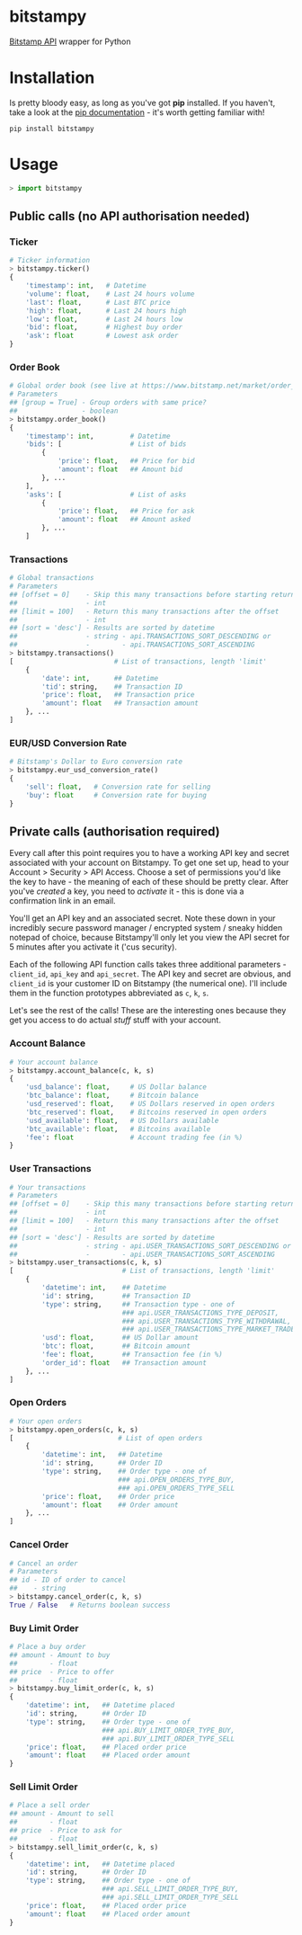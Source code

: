 # bitstampy #

[Bitstamp API](https://www.bitstamp.net/api/) wrapper for Python

# Installation

Is pretty bloody easy, as long as you've got **pip** installed.
If you haven't, take a look at the 
[pip documentation](http://www.pip-installer.org/en/latest/index.html) - 
it's worth getting familiar with!

```
pip install bitstampy
```

# Usage #

```python
> import bitstampy
```

## Public calls (no API authorisation needed) ##

### Ticker ###

```python
# Ticker information
> bitstampy.ticker()
{
	'timestamp': int,   # Datetime
	'volume': float,    # Last 24 hours volume
	'last': float,      # Last BTC price
	'high': float,      # Last 24 hours high
	'low': float,       # Last 24 hours low
	'bid': float,       # Highest buy order
	'ask': float        # Lowest ask order
}
```

### Order Book ###

```python
# Global order book (see live at https://www.bitstamp.net/market/order_book/)
# Parameters
## [group = True] - Group orders with same price?
##                - boolean
> bitstampy.order_book()
{
	'timestamp': int,         # Datetime
	'bids': [                 # List of bids
		{
			'price': float,   ## Price for bid
			'amount': float   ## Amount bid
		}, ...
	],
	'asks': [                 # List of asks
		{
			'price': float,   ## Price for ask
			'amount': float   ## Amount asked
		}, ...
	]
```

### Transactions ###

```python
# Global transactions
# Parameters
## [offset = 0]    - Skip this many transactions before starting return list
##                 - int
## [limit = 100]   - Return this many transactions after the offset
##                 - int
## [sort = 'desc'] - Results are sorted by datetime
##                 - string - api.TRANSACTIONS_SORT_DESCENDING or
##                 -        - api.TRANSACTIONS_SORT_ASCENDING
> bitstampy.transactions()
[                         # List of transactions, length 'limit'
	{
		'date': int,      ## Datetime
		'tid': string,    ## Transaction ID
		'price': float,   ## Transaction price
		'amount': float   ## Transaction amount
	}, ...
]
```

### EUR/USD Conversion Rate ###

```python
# Bitstamp's Dollar to Euro conversion rate
> bitstampy.eur_usd_conversion_rate()
{
	'sell': float,   # Conversion rate for selling
	'buy': float     # Conversion rate for buying
}
```

## Private calls (authorisation required) ##

Every call after this point requires you to have a working API key and secret
associated with your account on Bitstampy.
To get one set up, head to your Account > Security > API Access.
Choose a set of permissions you'd like the key to have - the meaning of each
of these should be pretty clear. After you've *created* a key, you need to 
*activate* it - this is done via a confirmation link in an email.

You'll get an API key and an associated secret. Note these down in your 
incredibly secure password manager / encrypted system / sneaky hidden notepad
of choice, because Bitstampy'll only let you view the API secret for 5 minutes
after you activate it ('cus security).

Each of the following API function calls takes three additional parameters - 
`client_id`, `api_key` and `api_secret`. The API key and secret are obvious, 
and `client_id` is your customer ID on Bitstampy (the numerical one). I'll 
include them in the function prototypes abbreviated as `c`, `k`, `s`.

Let's see the rest of the calls! These are the interesting ones because they
get you access to do actual *stuff* stuff with your account.

### Account Balance ###

```python
# Your account balance
> bitstampy.account_balance(c, k, s)
{
	'usd_balance': float,     # US Dollar balance
	'btc_balance': float,     # Bitcoin balance
	'usd_reserved': float,    # US Dollars reserved in open orders
	'btc_reserved': float,    # Bitcoins reserved in open orders
	'usd_available': float,   # US Dollars available
	'btc_available': float,   # Bitcoins available
	'fee': float              # Account trading fee (in %)
}
```

### User Transactions ###

```python
# Your transactions
# Parameters
## [offset = 0]    - Skip this many transactions before starting return list
##                 - int
## [limit = 100]   - Return this many transactions after the offset
##                 - int
## [sort = 'desc'] - Results are sorted by datetime
##                 - string - api.USER_TRANSACTIONS_SORT_DESCENDING or
##                 -        - api.USER_TRANSACTIONS_SORT_ASCENDING
> bitstampy.user_transactions(c, k, s)
[                           # List of transactions, length 'limit'
	{
		'datetime': int,    ## Datetime
		'id': string,       ## Transaction ID
		'type': string,     ## Transaction type - one of
		                    ### api.USER_TRANSACTIONS_TYPE_DEPOSIT,
		                    ### api.USER_TRANSACTIONS_TYPE_WITHDRAWAL,
		                    ### api.USER_TRANSACTIONS_TYPE_MARKET_TRADE
		'usd': float,       ## US Dollar amount
		'btc': float,       ## Bitcoin amount
		'fee': float,       ## Transaction fee (in %)
		'order_id': float   ## Transaction amount
	}, ...
]
```

### Open Orders ###

```python
# Your open orders
> bitstampy.open_orders(c, k, s)
[                          # List of open orders
	{
		'datetime': int,   ## Datetime
		'id': string,      ## Order ID
		'type': string,    ## Order type - one of
		                   ### api.OPEN_ORDERS_TYPE_BUY,
		                   ### api.OPEN_ORDERS_TYPE_SELL
		'price': float,    ## Order price
		'amount': float    ## Order amount
	}, ...
]
```

### Cancel Order ###

```python
# Cancel an order
# Parameters
## id - ID of order to cancel
##    - string
> bitstampy.cancel_order(c, k, s)
True / False   # Returns boolean success
```

### Buy Limit Order ###

```python
# Place a buy order
## amount - Amount to buy
##        - float
## price  - Price to offer
##        - float
> bitstampy.buy_limit_order(c, k, s)
{
	'datetime': int,   ## Datetime placed
	'id': string,      ## Order ID
	'type': string,    ## Order type - one of 
	                   ### api.BUY_LIMIT_ORDER_TYPE_BUY,
	                   ### api.BUY_LIMIT_ORDER_TYPE_SELL
	'price': float,    ## Placed order price
	'amount': float    ## Placed order amount
}
```

### Sell Limit Order ###

```python
# Place a sell order
## amount - Amount to sell
##        - float
## price  - Price to ask for
##        - float
> bitstampy.sell_limit_order(c, k, s)
{
	'datetime': int,   ## Datetime placed
	'id': string,      ## Order ID
	'type': string,    ## Order type - one of 
	                   ### api.SELL_LIMIT_ORDER_TYPE_BUY,
	                   ### api.SELL_LIMIT_ORDER_TYPE_SELL
	'price': float,    ## Placed order price
	'amount': float    ## Placed order amount
}
```

